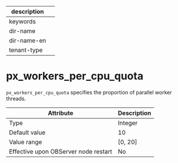 |description||
|---|---|
|keywords||
|dir-name||
|dir-name-en||
|tenant-type||

# px_workers_per_cpu_quota


`px_workers_per_cpu_quota` specifies the proportion of parallel worker threads.


| **Attribute** | **Description** |
|------------------|-----------|
| Type | Integer |
| Default value | 10 |
| Value range | \[0, 20\] |
| Effective upon OBServer node restart | No |


